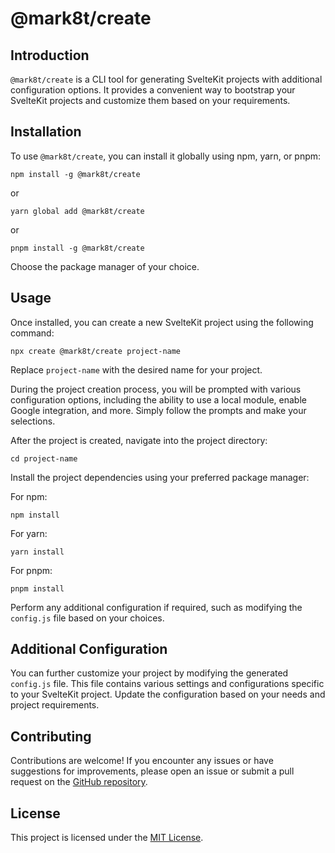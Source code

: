 # @mark8t/create

## Introduction

`@mark8t/create` is a CLI tool for generating SvelteKit projects with additional configuration options. It provides a convenient way to bootstrap your SvelteKit projects and customize them based on your requirements.

## Installation

To use `@mark8t/create`, you can install it globally using npm, yarn, or pnpm:

```shell
npm install -g @mark8t/create
```

or

```shell
yarn global add @mark8t/create
```

or

```shell
pnpm install -g @mark8t/create
```

Choose the package manager of your choice.

## Usage

Once installed, you can create a new SvelteKit project using the following command:

```shell
npx create @mark8t/create project-name
```

Replace `project-name` with the desired name for your project.

During the project creation process, you will be prompted with various configuration options, including the ability to use a local module, enable Google integration, and more. Simply follow the prompts and make your selections.

After the project is created, navigate into the project directory:

```shell
cd project-name
```

Install the project dependencies using your preferred package manager:

For npm:

```shell
npm install
```

For yarn:

```shell
yarn install
```

For pnpm:

```shell
pnpm install
```

Perform any additional configuration if required, such as modifying the `config.js` file based on your choices.

## Additional Configuration

You can further customize your project by modifying the generated `config.js` file. This file contains various settings and configurations specific to your SvelteKit project. Update the configuration based on your needs and project requirements.

## Contributing

Contributions are welcome! If you encounter any issues or have suggestions for improvements, please open an issue or submit a pull request on the [GitHub repository](https://github.com/ryanspice/-mark8t-create).

## License

This project is licensed under the [MIT License](LICENSE).

